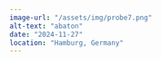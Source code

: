 ```yaml
---
image-url: "/assets/img/probe7.png"
alt-text: "abaton"
date: "2024-11-27" 
location: "Hamburg, Germany"
---
```


